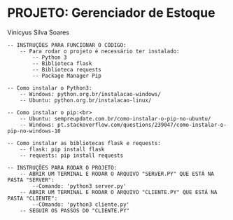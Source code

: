 # PROJETO: Gerenciador de Estoque
Vinícyus Silva Soares

    -- INSTRUÇÕES PARA FUNCIONAR O CÓDIGO:
        -- Para rodar o projeto é necessário ter instalado:
            -- Python 3
            -- Biblioteca flask
            -- Biblioteca requests 
            -- Package Manager Pip       

    -- Como instalar o Python3:
        -- Windows: python.org.br/instalacao-windows/
        -- Ubuntu: python.org.br/instalacao-linux/

    -- Como instalar o pip:<br>
        -- Ubuntu: sempreupdate.com.br/como-instalar-o-pip-no-ubuntu/
        -- Windows: pt.stackoverflow.com/questions/239047/como-instalar-o-pip-no-windows-10

    -- Como instalar as bibliotecas flask e requests:
        -- flask: pip install flask
        -- requests: pip install requests

    -- INSTRUÇÕES PARA RODAR O PROJETO:
        -- ABRIR UM TERMINAL E RODAR O ARQUIVO "SERVER.PY" QUE ESTÁ NA PASTA "SERVER":
            --Comando: 'python3 server.py'
        -- ABRIR UM TERMINAL E RODAR O ARQUIVO "CLIENTE.PY" QUE ESTÁ NA PASTA "CLIENTE":
            --COmando: 'python3 cliente.py'
        -- SEGUIR OS PASSOS DO "CLIENTE.PY"
